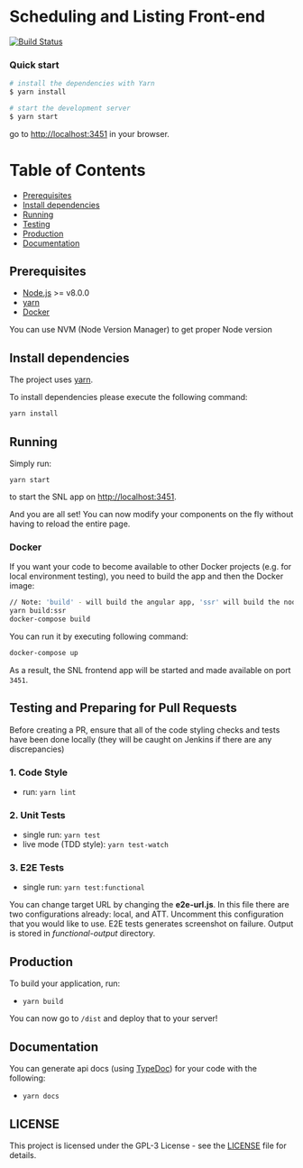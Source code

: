 # Scheduling and Listing Front-end

[![Build Status](https://travis-ci.org/hmcts/snl-frontend.svg?branch=master)](https://travis-ci.org/hmcts/snl-frontend)

### Quick start

```bash
# install the dependencies with Yarn
$ yarn install

# start the development server
$ yarn start
```
go to [http://localhost:3451](http://localhost:3451) in your browser.

# Table of Contents

 * [Prerequisites](#prerequisites)
 * [Install dependencies](#install-dependencies)
 * [Running](#running)
 * [Testing](#testing)
 * [Production](#production)
 * [Documentation](#documentation)

## Prerequisites

* [Node.js](https://nodejs.org/) >= v8.0.0
* [yarn](https://yarnpkg.com/)
* [Docker](https://www.docker.com)

You can use NVM (Node Version Manager) to get proper Node version

## Install dependencies

The project uses [yarn](https://yarnpkg.com/).

To install dependencies please execute the following command:

```bash
yarn install
```

## Running

Simply run:

```
yarn start
```

to start the SNL app on [http://localhost:3451](http://localhost:3451).

And you are all set! You can now modify your components on the fly without having to reload the entire page.

### Docker

If you want your code to become available to other Docker projects (e.g. for local environment testing), you need to build the app and then the Docker image:

```bash
// Note: 'build' - will build the angular app, 'ssr' will build the node js app so both are needed in order to run app on docker.
yarn build:ssr
docker-compose build
```


You can run it by executing following command:

```bash
docker-compose up
```

As a result, the SNL frontend app will be started and made available on port `3451`.

## Testing and Preparing for Pull Requests

Before creating a PR, ensure that all of the code styling checks and tests have been done locally (they will be caught on Jenkins if there are any discrepancies)

### 1. Code Style

* run: `yarn lint`

### 2. Unit Tests

* single run: `yarn test`
* live mode (TDD style): `yarn test-watch`

### 3. E2E Tests

* single run: `yarn test:functional`

You can change target URL by changing the **e2e-url.js**. In this file there are two configurations already: local, and ATT. Uncomment this configuration that you would like to use.
E2E tests generates screenshot on failure. Output is stored in *functional-output* directory.

## Production

To build your application, run:

* `yarn build`

You can now go to `/dist` and deploy that to your server!

## Documentation

You can generate api docs (using [TypeDoc](http://typedoc.org/)) for your code with the following:

* `yarn docs`

## LICENSE

This project is licensed under the GPL-3 License - see the [LICENSE](LICENSE.md) file for details.

